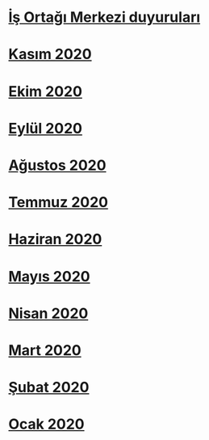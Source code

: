# [İş Ortağı Merkezi duyuruları](index.md)
# [Kasım 2020](2020-november.md)
# [Ekim 2020](2020-october.md)
# [Eylül 2020](2020-september.md)
# [Ağustos 2020](2020-august.md)
# [Temmuz 2020](2020-july.md)
# [Haziran 2020](2020-june.md)
# [Mayıs 2020](2020-may.md)
# [Nisan 2020](2020-april.md)
# [Mart 2020](2020-march.md)
# [Şubat 2020](2020-february.md)
# [Ocak 2020](2020-january.md)
